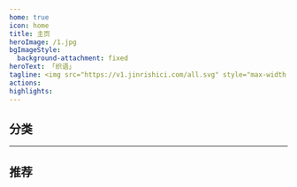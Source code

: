 ```yaml
---
home: true
icon: home
title: 主页
heroImage: /1.jpg
bgImageStyle:
  background-attachment: fixed
heroText: 「织语」
tagline: <img src="https://v1.jinrishici.com/all.svg" style="max-width:100%; ">
actions:
highlights:
---   
```

     
## 分类
<!-- @include:  @src/../card.md -->
---      

## 推荐

<SiteInfo
name="芙芙云-服务器低价上云"
desc="芙芙网络IDC"
url="https://fufuidc.com/"
preview="fu.png"
style="max-width:370px"
/>
<meta name="baidu-site-verification" content="codeva-rinD97nO2q" />

<SiteInfo
name="锦衣博客"
desc="锦衣的博客"
url="https://www.ysjinyi.com/"
preview="jy.png"
style="max-width:370px"
/>
<meta name="baidu-site-verification" content="codeva-rinD97nO2q" />
---

